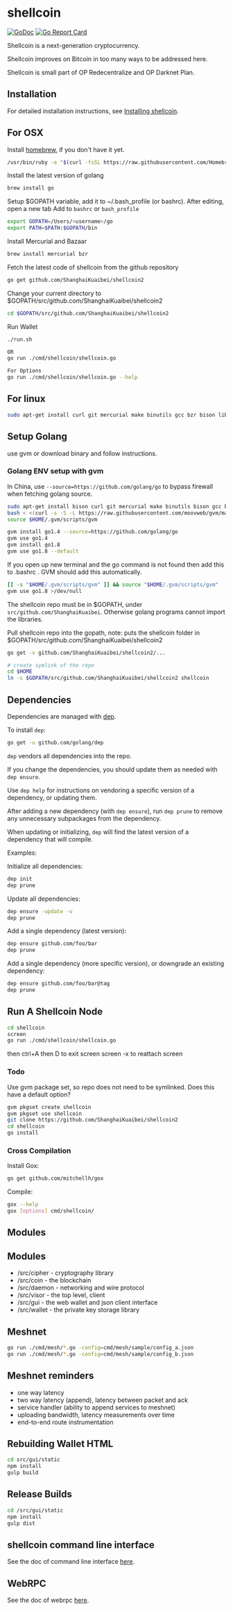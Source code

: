 # shellcoin

 [![GoDoc](https://godoc.org/github.com/ShanghaiKuaibei/shellcoin2?status.svg)](https://godoc.org/github.com/ShanghaiKuaibei/shellcoin2) [![Go Report Card](https://goreportcard.com/badge/github.com/ShanghaiKuaibei/shellcoin2)](https://goreportcard.com/report/github.com/ShanghaiKuaibei/shellcoin2)

Shellcoin is a next-generation cryptocurrency.

Shellcoin improves on Bitcoin in too many ways to be addressed here.

Shellcoin is small part of OP Redecentralize and OP Darknet Plan.

## Installation

For detailed installation instructions, see [Installing shellcoin](../../wiki/Installation).

## For OSX

Install [homebrew](brew.sh), if you don't have it yet.

```sh
/usr/bin/ruby -e "$(curl -fsSL https://raw.githubusercontent.com/Homebrew/install/master/install)"
```

Install the latest version of golang

```sh
brew install go
```

Setup $GOPATH variable, add it to ~/.bash_profile (or bashrc). After editing, open a new tab
Add to `bashrc` or `bash_profile`

```sh
export GOPATH=/Users/<username>/go
export PATH=$PATH:$GOPATH/bin

```

Install Mercurial and Bazaar

```sh
brew install mercurial bzr
```

Fetch the latest code of shellcoin from the github repository

```sh
go get github.com/ShanghaiKuaibei/shellcoin2
```

Change your current directory to $GOPATH/src/github.com/ShanghaiKuaibei/shellcoin2

```sh
cd $GOPATH/src/github.com/ShanghaiKuaibei/shellcoin2
```

Run Wallet

```sh
./run.sh

OR
go run ./cmd/shellcoin/shellcoin.go

For Options
go run ./cmd/shellcoin/shellcoin.go --help
```

## For linux

```sh
sudo apt-get install curl git mercurial make binutils gcc bzr bison libgmp3-dev screen -y
```

## Setup Golang

use gvm or download binary and follow instructions.

### Golang ENV setup with gvm

In China, use `--source=https://github.com/golang/go` to bypass firewall when fetching golang source.

```sh
sudo apt-get install bison curl git mercurial make binutils bison gcc build-essential
bash < <(curl -s -S -L https://raw.githubusercontent.com/moovweb/gvm/master/binscripts/gvm-installer)
source $HOME/.gvm/scripts/gvm

gvm install go1.4 --source=https://github.com/golang/go
gvm use go1.4
gvm install go1.8
gvm use go1.8 --default
```

If you open up new terminal and the go command is not found then add this to .bashrc . GVM should add this automatically.

```sh
[[ -s "$HOME/.gvm/scripts/gvm" ]] && source "$HOME/.gvm/scripts/gvm"
gvm use go1.8 >/dev/null
```

The shellcoin repo must be in $GOPATH, under `src/github.com/ShanghaiKuaibei`. Otherwise golang programs cannot import the libraries.

Pull shellcoin repo into the gopath, note: puts the shellcoin folder in $GOPATH/src/github.com/ShanghaiKuaibei/shellcoin2

```sh
go get -v github.com/ShanghaiKuaibei/shellcoin2/...

# create symlink of the repo
cd $HOME
ln -s $GOPATH/src/github.com/ShanghaiKuaibei/shellcoin2 shellcoin
```

## Dependencies

Dependencies are managed with [dep](https://github.com/golang/dep).

To install `dep`:

```sh
go get -u github.com/golang/dep
```

`dep` vendors all dependencies into the repo.

If you change the dependencies, you should update them as needed with `dep ensure`.

Use `dep help` for instructions on vendoring a specific version of a dependency, or updating them.

After adding a new dependency (with `dep ensure`), run `dep prune` to remove any unnecessary subpackages from the dependency.

When updating or initializing, `dep` will find the latest version of a dependency that will compile.

Examples:

Initialize all dependencies:

```sh
dep init
dep prune
```

Update all dependencies:

```sh
dep ensure -update -v
dep prune
```

Add a single dependency (latest version):

```sh
dep ensure github.com/foo/bar
dep prune
```

Add a single dependency (more specific version), or downgrade an existing dependency:

```sh
dep ensure github.com/foo/bar@tag
dep prune
```

## Run A Shellcoin Node

```sh
cd shellcoin
screen
go run ./cmd/shellcoin/shellcoin.go
```

then ctrl+A then D to exit screen
screen -x to reattach screen

### Todo

Use gvm package set, so repo does not need to be symlinked. Does this have a default option?

```sh
gvm pkgset create shellcoin
gvm pkgset use shellcoin
git clone https://github.com/ShanghaiKuaibei/shellcoin2
cd shellcoin
go install
```

### Cross Compilation

Install Gox:

```sh
go get github.com/mitchellh/gox
```

Compile:

```sh
gox --help
gox [options] cmd/shellcoin/
```

Modules
-------

## Modules

* /src/cipher - cryptography library
* /src/coin - the blockchain
* /src/daemon - networking and wire protocol
* /src/visor - the top level, client
* /src/gui - the web wallet and json client interface
* /src/wallet - the private key storage library

## Meshnet

```sh
go run ./cmd/mesh/*.go -config=cmd/mesh/sample/config_a.json
go run ./cmd/mesh/*.go -config=cmd/mesh/sample/config_b.json
```

## Meshnet reminders

* one way latency
* two way latency (append), latency between packet and ack
* service handler (ability to append services to meshnet)
* uploading bandwidth, latency measurements over time
* end-to-end route instrumentation

## Rebuilding Wallet HTML

```sh
cd src/gui/static
npm install
gulp build
```

## Release Builds

```sh
cd /src/gui/static
npm install
gulp dist
```

## shellcoin command line interface

See the doc of command line interface [here](cmd/cli/README.md).

## WebRPC

See the doc of webrpc [here](src/api/webrpc/README.md).

